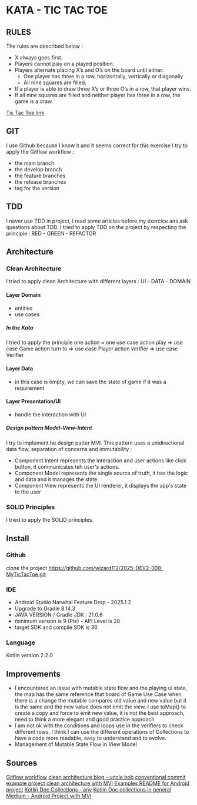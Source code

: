# KATA - TIC TAC TOE

## RULES

The rules are described below :

- X always goes first.
- Players cannot play on a played position.
- Players alternate placing X’s and O’s on the board until either:
   - One player has three in a row, horizontally, vertically or diagonally
   - All nine squares are filled.
- If a player is able to draw three X’s or three O’s in a row, that player wins.
- If all nine squares are filled and neither player has three in a row, the game is a draw.

[Tic Tac Toe link](https://github.com/stephane-genicot/katas/blob/master/TicTacToe.md)

## GIT

I use Github because I know it and it seems correct for this exercise
I try to apply the Gitflow workflow :
- the main branch 
- the develop branch
- the feature branches
- the release branches
- tag for the version

## TDD
I never use TDD in project, I read some articles before my exercice ans ask questions about TDD.
I tried to apply TDD on the project by respecting the principle : RED - GREEN - REFACTOR 

## Architecture

### Clean Architecture
I tried to apply clean Architecture with different layers : UI - DATA - DOMAIN

#### Layer Domain
 - entities
 - use cases

##### In the Kata
 I tried to apply the principle one action = one use case
 action play => use case Game
 action turn to => use case Player
 action verifier => use case Verifier

#### Layer Data
 - in this case is empty, we can save the state of game if it was a requirement

#### Layer Presentation/UI
 - handle the interaction with UI

##### Design pattern Model-View-Intent

I try to implement he design patter MVI.
This pattern uses a unidirectional data flow, separation of concerns and immutability : 

- Component Intent represents the interaction and user actions like click button, it communicates teh user's actions.
- Component Model represents the single source of truth, it has the logic and data and it manages the state.
- Component View represents the UI renderer, it displays the app's state to the user


### SOLID Principles
I tried to apply the SOLID principles.

## Install

### Github
clone the project https://github.com/wizard112/2025-DEV2-008-MyTicTacToe.git

### IDE
- Android Studio Narwhal Feature Drop - 2025.1.2
- Upgrade to Gradle 8.14.3
- JAVA VERSION / Gradle JDK : 21.0.6
- minimum version is 9 (Pie) - API Level is 28
- target SDK and compile SDK is 36

### Language
Kotlin version 2.2.0

## Improvements
- I encountered an issue with mutable state flow and the playing ui state, 
  the map has the same reference that board of Game Use Case 
  when there is a change the mutable compares old value and new value 
  but it is the same and the new value does not emit the view. 
  I use toMap() to create a copy and force to emit new value, 
  it is not the best approach, need to think a more elegant and good practice approach
- I am not ok with the conditions and loops use in the verifiers to check different rows, 
  I think I can use the different operations of Collections to have a code more readable, easy to understand and to evolve.
- Management of Mutable State Flow in View Model


## Sources
[Gitflow workflow](https://www.atlassian.com/git/tutorials/comparing-workflows/gitflow-workflow)
[clean architecture blog - uncle bob](https://blog.cleancoder.com/uncle-bob/2012/08/13/the-clean-architecture.html)
[conventional commit](https://medium.com/@noriller/docs-conventional-commits-feat-fix-refactor-which-is-which-531614fcb65a)
[example project clean architecture with MVI](https://medium.com/@sharmapraveen91/mastering-mvi-clean-architecture-for-android-a-comprehensive-guide-with-clean-code-and-tdd-best-98272fabe4f2)
[Examples README for Android project](https://gist.github.com/framundo/fb7d75a0176f7be2b02e)
[Kotlin Doc Collections - any](https://kotlinlang.org/api/core/kotlin-stdlib/kotlin.collections/any.html)
[Kotlin Doc collections in general](https://kotlinlang.org/docs/collections-overview.html)
[Medium - Android Project with MVI](https://medium.com/@mohammedkhudair57/mvi-architecture-pattern-in-android-0046bf9b8a2e)
